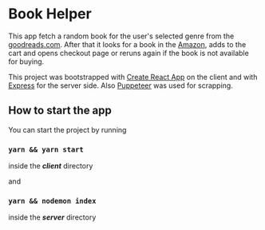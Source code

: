 # Book Helper

This app fetch a random book for the user's selected genre from the [goodreads.com](https://www.goodreads.com/). 
After that it looks for a book in the [Amazon](https://www.amazon.com/), adds to the cart and opens checkout page or reruns again if the book is not available for buying.

This project was bootstrapped with [Create React App](https://github.com/facebook/create-react-app) on the client and with [Express](https://expressjs.com) for the server side.
Also [Puppeteer](https://pptr.dev/) was used for scrapping.

## How to start the app
You can start the project by running 

### `yarn && yarn start`

inside the _**client**_ directory 

and

### `yarn && nodemon index`
inside the **_server_** directory

